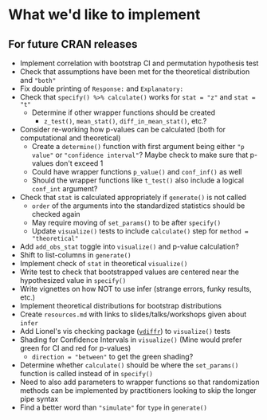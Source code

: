# What we'd like to implement

## For future CRAN releases

- Implement correlation with bootstrap CI and permutation hypothesis test
- Check that assumptions have been met for the theoretical distribution and `"both"`
- Fix double printing of `Response:` and `Explanatory:`
- Check that `specify() %>% calculate()` works for `stat = "z"` and `stat = "t"`
  - Determine if other wrapper functions should be created 
    - `z_test()`, `mean_stat()`, `diff_in_mean_stat()`, etc.? 
- Consider re-working how p-values can be calculated (both for computational and theoretical)
  - Create a `determine()` function with first argument being either `"p value"` or `"confidence interval"`? Maybe check to make sure that p-values don't exceed 1
  - Could have wrapper functions `p_value()` and `conf_inf()` as well
  - Should the wrapper functions like `t_test()` also include a logical `conf_int` argument?
- Check that `stat` is calculated appropriately if `generate()` is not called
  - `order` of the arguments into the standardized statistics should be checked again
  - May require moving of `set_params()` to be after `specify()`
  - Update `visualize()` tests to include `calculate()` step for `method = "theoretical"`
- Add `add_obs_stat` toggle into `visualize()` and p-value calculation?
- Shift to list-columns in `generate()`
- Implement check of `stat` in theoretical `visualize()`
- Write test to check that bootstrapped values are centered near the 
  hypothesized value in `specify()`
- Write vignettes on how NOT to use infer (strange errors, funky results, etc.)
- Implement theoretical distributions for bootstrap distributions
- Create `resources.md` with links to slides/talks/workshops given about `infer`
- Add Lionel's vis checking package ([`vdiffr`](https://github.com/lionel-/vdiffr)) to `visualize()` tests
- Shading for Confidence Intervals in `visualize()` (Mine would prefer green
for CI and red for p-values)
  - `direction = "between"` to get the green shading?
- Determine whether `calculate()` should be where the `set_params()` function is called
instead of in `specify()`
- Need to also add parameters to wrapper functions so that randomization
methods can be implemented by practitioners looking to skip the longer pipe syntax
- Find a better word than `"simulate"` for `type` in `generate()`
